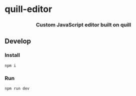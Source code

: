 # quill-editor

<h3 align="center">
    Custom JavaScript editor built on quill
</h3>

## Develop

### Install

```
npm i
```

### Run

```
npm run dev
```
